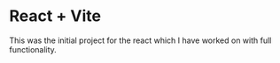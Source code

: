 # React + Vite

This was the initial project for the react  which I have worked on with full functionality.

